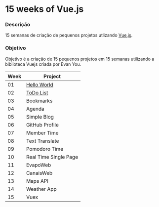 # 15 weeks of Vue.js

### Descrição
15 semanas de criação de pequenos projetos utlizando [Vue.js](https://vuejs.org).


### Objetivo
Objetivo é a criação de 15 pequenos projetos em 15 semanas utilizando a biblioteca Vuejs criada por Evan You.

| Week | Project |
|------|---------|
|  01  |[Hello World](./proj1)|
|  02  |[ToDo List](./proj2)|
|  03  | Bookmarks|
|  04  | Agenda|
|  05  | Simple Blog|
|  06  | GitHub Profile|
|  07  | Member Time|
|  08  | Text Translate|
|  09  | Pomodoro Time|
|  10  | Real Time Single Page|
|  11  | EvapoWeb|
|  12  | CanaisWeb|
|  13  | Maps API|
|  14  | Weather App|
|  15  | Vuex|
